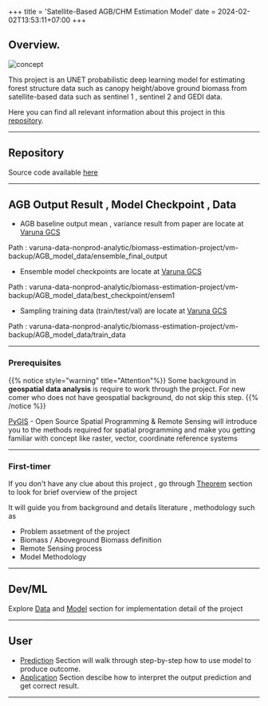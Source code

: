 +++
title = 'Satellite-Based AGB/CHM Estimation Model​'
date = 2024-02-02T13:53:11+07:00
+++

## Overview. 

![concept](/concept.png)


This project is an UNET probabilistic deep learning model for estimating forest structure data such as canopy height/above ground biomass from satellite-based data such as sentinel 1 , sentinel 2 and GEDI data. 

Here you can find all relevant information about this project in this [repository](https://gitlab.com/cloud_arv/agritech/varuna-ml/unet_canopyheight_estimation).

-----------------

## Repository

Source code available [here](https://gitlab.com/cloud_arv/agritech/varuna-ml/unet_canopyheight_estimation)

------------------

## AGB Output Result , Model Checkpoint , Data

- AGB baseline output mean , variance result from paper are locate at [Varuna GCS](https://console.cloud.google.com/storage/browser/varuna-data-nonprod-analytic/biomass-estimation-project/vm-backup/AGB_model_data/ensemble_final_output?pageState=(%22StorageObjectListTable%22:(%22f%22:%22%255B%255D%22))&project=varuna-th-dt-dp-nonprod&prefix=&forceOnObjectsSortingFiltering=false)

Path : varuna-data-nonprod-analytic/biomass-estimation-project/vm-backup/AGB_model_data/ensemble_final_output

- Ensemble model checkpoints are locate at [Varuna GCS](varuna-data-nonprod-analytic/biomass-estimation-project/vm-backup/AGB_model_data/best_checkpoint/ensem1)

Path : varuna-data-nonprod-analytic/biomass-estimation-project/vm-backup/AGB_model_data/best_checkpoint/ensem1

- Sampling training data (train/test/val) are locate at [Varuna GCS](varuna-data-nonprod-analytic/biomass-estimation-project/vm-backup/AGB_model_data/train_data) 

Path : varuna-data-nonprod-analytic/biomass-estimation-project/vm-backup/AGB_model_data/train_data

------------------





### Prerequisites

{{% notice style="warning" title="Attention"%}}
Some background in **geospatial data analysis** is require to work through the project. For new comer who does not have geospatial background, do not skip this step.
{{% /notice %}}



[PyGIS](https://pygis.io/docs/a_intro.html)  - Open Source Spatial Programming & Remote Sensing will introduce you to the methods required for spatial programming and make you getting familiar with concept like raster, vector, coordinate reference systems

------

### First-timer
If you don't have any clue about this project , go through  [Theorem](/Theorem/) section to look for brief overview of the project<br> 

It will guide you from background and details literature , methodology such as

- Problem assetment of the project
- Biomass / Aboveground Biomass definition
- Remote Sensing process
- Model Methodology


-----------------

## Dev/ML
 Explore [Data](/Data/)  and [Model](/Model/)  section for implementation detail of the project

-----------------

## User 
- [Prediction](/model/tutorials/prediction/)  Section will walk through step-by-step how to use model to produce outcome.
- [Application](/Application/)  Section descibe how to interpret the output prediction and get correct result.

-----------------